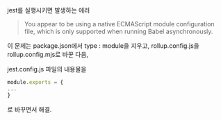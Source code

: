 jest를 실행시키면 발생하는 에러 

> You appear to be using a native ECMAScript module configuration file, which is only supported when running Babel asynchronously.

이 문제는 package.json에서  type : module을 지우고, 
rollup.config.js을 rollup.config.mjs로 바꾼 다음, 

jest.config.js 파일의 내용물을 
```js
module.exports = {
...
}
```

로 바꾸면서 해결. 